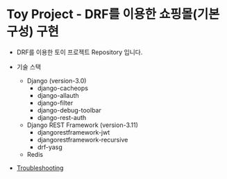 # Toy Project - DRF를 이용한 쇼핑몰(기본 구성) 구현

- DRF를 이용한 토이 프로젝트 Repository 입니다.

- 기술 스택
  - Django (version-3.0)
    - django-cacheops
    - django-allauth
    - django-filter
    - django-debug-toolbar
    - django-rest-auth
  - Django REST Framework (version-3.11)
    - djangorestframework-jwt
    - djangorestframework-recursive
    - drf-yasg
  - Redis
- [Troubleshooting](/README_folder/trouble.md)

